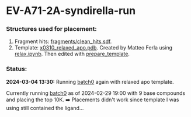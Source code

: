 # EV-A71-2A-syndirella-run

### Structures used for placement:
1. Fragment hits: [fragments/clean_hits.sdf](fragments/clean_hits.sdf). 
2. Template: [x0310_relaxed_apo.pdb](fragments/x0310_relaxed_apo.pdb). Created by Matteo Ferla using [relax.ipynb](https://github.com/matteoferla/EV-A71-2A-elaborations/blob/main/iteration-2/code/relax.ipynb). 
Then edited with [prepare_template](notebooks/prepare_template.ipynb).

### Status:
**2024-03-04 13:30:** Running [batch0](batches/batch0.csv) again with relaxed apo template.

Currently running [batch0](batches/batch0.csv) as of 2024-02-29 19:00 with 9 base compounds and placing the top 10K.
➡️ Placements didn't work since template I was using still contained the ligand...

